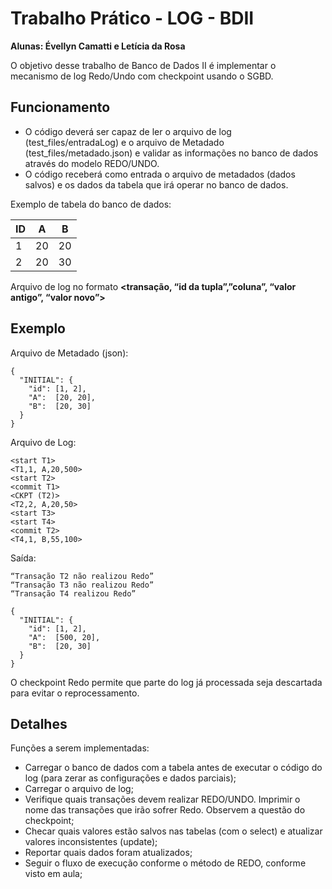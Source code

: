 # Trabalho Prático - LOG - BDII
**Alunas: Évellyn Camatti e Letícia da Rosa**

O objetivo desse trabalho de Banco de Dados II é implementar o mecanismo de log Redo/Undo com checkpoint usando o SGBD.

## Funcionamento
- O código deverá ser capaz de ler o arquivo de log (test_files/entradaLog) e o arquivo de Metadado (test_files/metadado.json) e validar as informações no banco de dados através do modelo REDO/UNDO.
- O código receberá como entrada o arquivo de metadados (dados salvos) e os dados da tabela que irá operar no banco de dados.

Exemplo de tabela do banco de dados:

  ID  |  A  |  B
 ---- | --- | ---
  1   |  20 | 20
  2   |  20 | 30

Arquivo de log no formato **<transação, “id da tupla”,”coluna”, “valor antigo”, “valor novo”>**

## Exemplo
Arquivo de Metadado (json):

```
{
  "INITIAL": {
    "id": [1, 2],
    "A":  [20, 20],
    "B":  [20, 30]
  }
}
```

Arquivo de Log:

```
<start T1>
<T1,1, A,20,500>
<start T2>
<commit T1>
<CKPT (T2)>
<T2,2, A,20,50>
<start T3>
<start T4>
<commit T2>
<T4,1, B,55,100>
```

Saída:

```
“Transação T2 não realizou Redo”
“Transação T3 não realizou Redo”
“Transação T4 realizou Redo”

{
  "INITIAL": {
    "id": [1, 2],
    "A":  [500, 20],
    "B":  [20, 30]
  }
}
```

O checkpoint Redo permite que parte do log já processada seja descartada para evitar o reprocessamento.

## Detalhes
Funções a serem implementadas:
- Carregar o banco de dados com a tabela antes de executar o código do log (para zerar as configurações e dados parciais);
- Carregar o arquivo de log;
- Verifique quais transações devem realizar REDO/UNDO. Imprimir o nome das transações que irão sofrer Redo. Observem a questão do checkpoint;
- Checar quais valores estão salvos nas tabelas (com o select) e atualizar valores inconsistentes (update);
- Reportar quais dados foram atualizados;
- Seguir o fluxo de execução conforme o método de REDO, conforme visto em aula;
